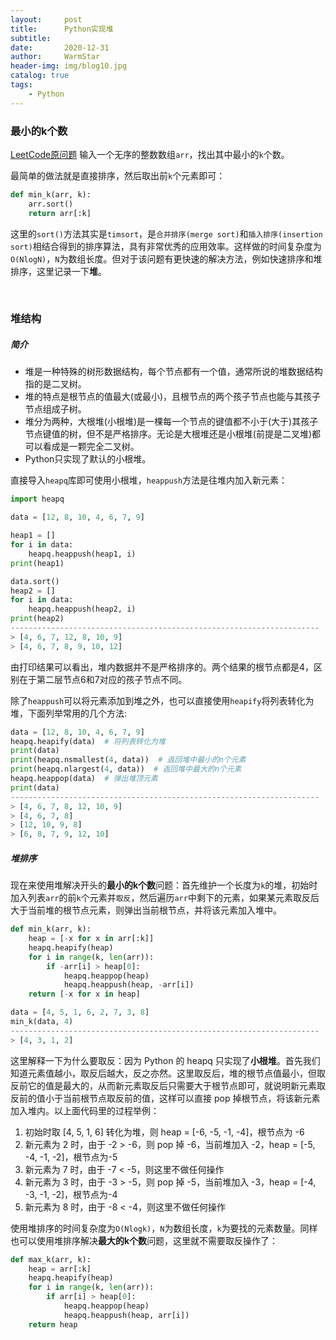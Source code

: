 ```yaml
---
layout:     post   				    
title:      Python实现堆 				
subtitle:    
date:       2020-12-31 				
author:     WarmStar 						
header-img: img/blog10.jpg 	
catalog: true 				
tags:							
    - Python
---
```


### 最小的k个数

[LeetCode原问题](https://leetcode-cn.com/problems/zui-xiao-de-kge-shu-lcof/)  输入一个无序的整数数组`arr`，找出其中最小的`k`个数。

最简单的做法就是直接排序，然后取出前`k`个元素即可：

```python
def min_k(arr, k):
    arr.sort()
    return arr[:k]
```

这里的`sort()`方法其实是`timsort`，是`合并排序(merge sort)`和`插入排序(insertion sort)`相结合得到的排序算法，具有非常优秀的应用效率。这样做的时间复杂度为`O(NlogN)`，`N`为数组长度。但对于该问题有更快速的解决方法，例如快速排序和堆排序，这里记录一下**堆**。

<br/>

### 堆结构

##### 简介

+ 堆是一种特殊的树形数据结构，每个节点都有一个值，通常所说的堆数据结构指的是二叉树。
+ 堆的特点是根节点的值最大(或最小)，且根节点的两个孩子节点也能与其孩子节点组成子树。
+ 堆分为两种，大根堆(小根堆)是一棵每一个节点的键值都不小于(大于)其孩子节点键值的树，但不是严格排序。无论是大根堆还是小根堆(前提是二叉堆)都可以看成是一颗完全二叉树。
+ Python只实现了默认的小根堆。

直接导入`heapq`库即可使用小根堆，`heappush`方法是往堆内加入新元素：

```python
import heapq

data = [12, 8, 10, 4, 6, 7, 9]

heap1 = []
for i in data:
    heapq.heappush(heap1, i)
print(heap1)

data.sort()
heap2 = []
for i in data:
    heapq.heappush(heap2, i)
print(heap2)
---------------------------------------------------------------------
> [4, 6, 7, 12, 8, 10, 9]
> [4, 6, 7, 8, 9, 10, 12]
```

由打印结果可以看出，堆内数据并不是严格排序的。两个结果的根节点都是4，区别在于第二层节点6和7对应的孩子节点不同。

除了`heappush`可以将元素添加到堆之外，也可以直接使用`heapify`将列表转化为堆，下面列举常用的几个方法:

```python
data = [12, 8, 10, 4, 6, 7, 9]
heapq.heapify(data)  # 将列表转化为堆
print(data)
print(heapq.nsmallest(4, data))  # 返回堆中最小的n个元素
print(heapq.nlargest(4, data))  # 返回堆中最大的n个元素
heapq.heappop(data)  # 弹出堆顶元素
print(data)
---------------------------------------------------------------------
> [4, 6, 7, 8, 12, 10, 9]
> [4, 6, 7, 8]
> [12, 10, 9, 8]
> [6, 8, 7, 9, 12, 10]
```



##### 堆排序

现在来使用堆解决开头的**最小的k个数**问题：首先维护一个长度为`k`的堆，初始时加入列表`arr`的前`k`个元素并`取反`，然后遍历`arr`中剩下的元素，如果某元素取反后大于当前堆的根节点元素，则弹出当前根节点，并将该元素加入堆中。

```python
def min_k(arr, k):
    heap = [-x for x in arr[:k]]
    heapq.heapify(heap)
    for i in range(k, len(arr)):
        if -arr[i] > heap[0]:
            heapq.heappop(heap)
            heapq.heappush(heap, -arr[i])
    return [-x for x in heap]

data = [4, 5, 1, 6, 2, 7, 3, 8]
min_k(data, 4)
---------------------------------------------------------------------
> [4, 3, 1, 2]
```

这里解释一下为什么要取反：因为 Python 的 heapq 只实现了**小根堆**。首先我们知道元素值越小，取反后越大，反之亦然。这里取反后，堆的根节点值最小，但取反前它的值是最大的，从而新元素取反后只需要大于根节点即可，就说明新元素取反前的值小于当前根节点取反前的值，这样可以直接 pop 掉根节点，将该新元素加入堆内。以上面代码里的过程举例：

1. 初始时取 [4, 5, 1, 6] 转化为堆，则 heap = [-6, -5, -1, -4]，根节点为 -6
2. 新元素为 2 时，由于 -2 > -6，则 pop 掉 -6，当前堆加入 -2，heap = [-5, -4, -1, -2]，根节点为-5
3. 新元素为 7 时，由于 -7 < -5，则这里不做任何操作
4. 新元素为 3 时，由于 -3 > -5，则 pop 掉 -5，当前堆加入 -3，heap = [-4, -3, -1, -2]，根节点为-4
5. 新元素为 8 时，由于 -8 < -4，则这里不做任何操作

使用堆排序的时间复杂度为`O(Nlogk)`，`N`为数组长度，`k`为要找的元素数量。同样也可以使用堆排序解决**最大的k个数**问题，这里就不需要取反操作了：

```python
def max_k(arr, k):
    heap = arr[:k]
    heapq.heapify(heap)
    for i in range(k, len(arr)):
        if arr[i] > heap[0]:
            heapq.heappop(heap)
            heapq.heappush(heap, arr[i])
    return heap
```

